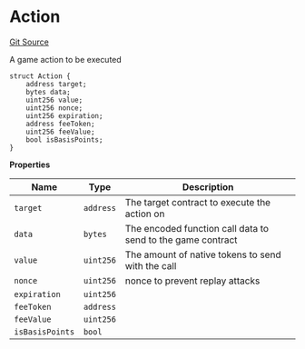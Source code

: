 # Action
[Git Source](https://github.com/PermissionlessGames/degen-casino/blob/41aaa20bb5d115d7f7f5144fd0b0f95fc755f416/src/AccountSystem7702.sol)

A game action to be executed


```solidity
struct Action {
    address target;
    bytes data;
    uint256 value;
    uint256 nonce;
    uint256 expiration;
    address feeToken;
    uint256 feeValue;
    bool isBasisPoints;
}
```

**Properties**

|Name|Type|Description|
|----|----|-----------|
|`target`|`address`|The target contract to execute the action on|
|`data`|`bytes`|The encoded function call data to send to the game contract|
|`value`|`uint256`|The amount of native tokens to send with the call|
|`nonce`|`uint256`|nonce to prevent replay attacks|
|`expiration`|`uint256`||
|`feeToken`|`address`||
|`feeValue`|`uint256`||
|`isBasisPoints`|`bool`||

